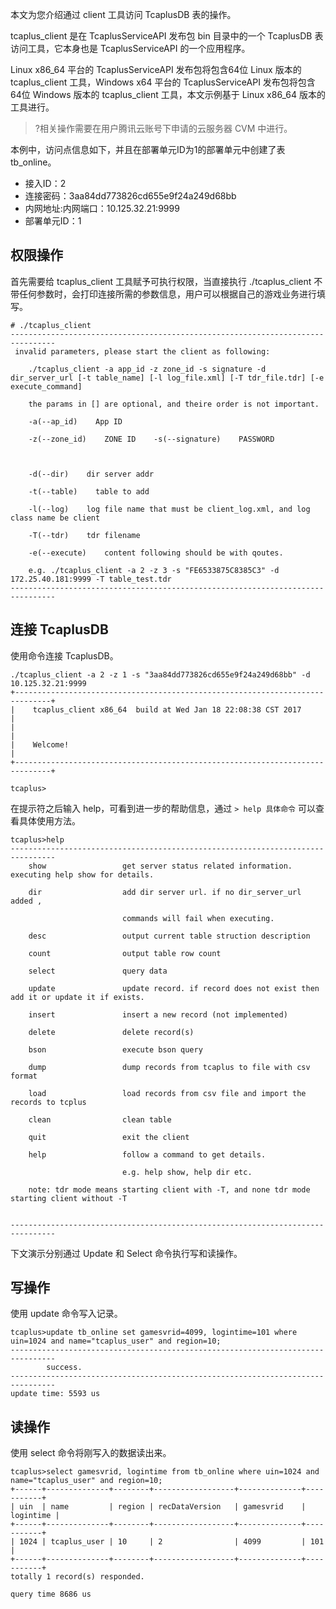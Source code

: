 
本文为您介绍通过 client 工具访问 TcaplusDB 表的操作。

tcaplus_client 是在 TcaplusServiceAPI 发布包 bin 目录中的一个 TcaplusDB 表访问工具，它本身也是 TcaplusServiceAPI 的一个应用程序。

Linux x86_64 平台的 TcaplusServiceAPI 发布包将包含64位 Linux 版本的 tcaplus_client 工具，Windows x64 平台的 TcaplusServiceAPI 发布包将包含64位 Windows 版本的 tcaplus_client 工具，本文示例基于 Linux x86_64 版本的工具进行。

>?相关操作需要在用户腾讯云账号下申请的云服务器 CVM 中进行。

本例中，访问点信息如下，并且在部署单元ID为1的部署单元中创建了表 tb_online。
- 接入ID：2
- 连接密码：3aa84dd773826cd655e9f24a249d68bb
- 内网地址:内网端口：10.125.32.21:9999
- 部署单元ID：1

## 权限操作
首先需要给 tcaplus_client 工具赋予可执行权限，当直接执行 ./tcaplus_client 不带任何参数时，会打印连接所需的参数信息，用户可以根据自己的游戏业务进行填写。

```
# ./tcaplus_client
--------------------------------------------------------------------------------
 invalid parameters, please start the client as following:

    ./tcaplus_client -a app_id -z zone_id -s signature -d dir_server_url [-t table_name] [-l log_file.xml] [-T tdr_file.tdr] [-e execute_command]

    the params in [] are optional, and theire order is not important.

    -a(--ap_id)    App ID

    -z(--zone_id)    ZONE ID    -s(--signature)    PASSWORD



    -d(--dir)    dir server addr

    -t(--table)    table to add

    -l(--log)    log file name that must be client_log.xml, and log class name be client

    -T(--tdr)    tdr filename 

    -e(--execute)    content following should be with qoutes.

    e.g. ./tcaplus_client -a 2 -z 3 -s "FE6533875C8385C3" -d 172.25.40.181:9999 -T table_test.tdr 
--------------------------------------------------------------------------------
```

## 连接 TcaplusDB
使用命令连接 TcaplusDB。
```
./tcaplus_client -a 2 -z 1 -s "3aa84dd773826cd655e9f24a249d68bb" -d 10.125.32.21:9999
+------------------------------------------------------------------------------+
|    tcaplus_client x86_64  build at Wed Jan 18 22:08:38 CST 2017              |
|                                                                              |
|    Welcome!                                                                  |
+------------------------------------------------------------------------------+

tcaplus>
```

在提示符之后输入 help，可看到进一步的帮助信息，通过 `> help 具体命令` 可以查看具体使用方法。

```
tcaplus>help
--------------------------------------------------------------------------------
    show                 get server status related information. executing help show for details.

    dir                  add dir server url. if no dir_server_url added ,

                         commands will fail when executing.

    desc                 output current table struction description

    count                output table row count

    select               query data

    update               update record. if record does not exist then add it or update it if exists.

    insert               insert a new record (not implemented)

    delete               delete record(s)

    bson                 execute bson query

    dump                 dump records from tcaplus to file with csv format

    load                 load records from csv file and import the records to tcplus

    clean                clean table

    quit                 exit the client

    help                 follow a command to get details.

                         e.g. help show, help dir etc.

    note: tdr mode means starting client with -T, and none tdr mode starting client without -T

         
--------------------------------------------------------------------------------
```

下文演示分别通过 Update 和 Select 命令执行写和读操作。

## 写操作
使用 update 命令写入记录。

```
tcaplus>update tb_online set gamesvrid=4099, logintime=101 where uin=1024 and name="tcaplus_user" and region=10;
--------------------------------------------------------------------------------
        success. 
--------------------------------------------------------------------------------
update time: 5593 us
```

## 读操作
使用 select 命令将刚写入的数据读出来。

```
tcaplus>select gamesvrid, logintime from tb_online where uin=1024 and name="tcaplus_user" and region=10;
+------+--------------+--------+------------------+--------------+-----------+
| uin  | name         | region | recDataVersion   | gamesvrid    | logintime |
+------+--------------+--------+------------------+--------------+-----------+
| 1024 | tcaplus_user | 10     | 2                | 4099         | 101       |
+------+--------------+--------+------------------+--------------+-----------+
totally 1 record(s) responded.

query time 8686 us
```
